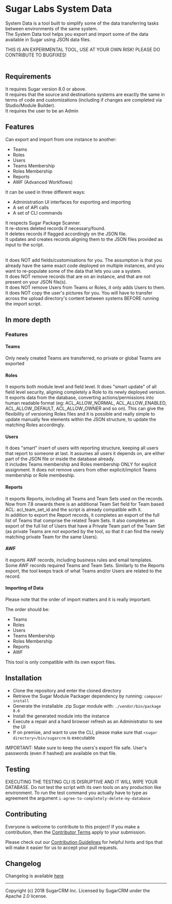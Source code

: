# Sugar Labs System Data

System Data is a tool built to simplify some of the data transferring tasks between environments of the same system.<br />
The System Data tool helps you export and import some of the data available in Sugar using JSON data files.<br />

THIS IS AN EXPERIMENTAL TOOL, USE AT YOUR OWN RISK! PLEASE DO CONTRIBUTE TO BUGFIXES!<br /><br />

## Requirements
It requires Sugar version 8.0 or above.<br />
It requires that the source and destinations systems are exactly the same in terms of code and customizations (including if changes are completed via Studio/Module Builder).<br />
It requires the user to be an Admin<br />

## Features

Can export and import from one instance to another:
- Teams
- Roles
- Users
- Teams Membership
- Roles Membership
- Reports
- AWF (Advanced Workflows)

It can be used in three different ways:
- Administration UI interfaces for exporting and importing
- A set of API calls 
- A set of CLI commands

It respects Sugar Package Scanner.<br />
It re-stores deleted records if necessary/found.<br />
It deletes records if flagged accordingly on the JSON file.<br />
It updates and creates records aligning them to the JSON files provided as input to the script.<br /><br />

It does NOT add fields/customisations for you. The assumption is that you already have the same exact code deployed on multiple instances, and you want to re-populate some of the data that lets you use a system.<br />
It does NOT remove records that are on an instance, and that are not present on your JSON file(s).<br />
It does NOT remove Users from Teams or Roles, it only adds Users to them.<br />
It does NOT copy the user's pictures for you. You will have to transfer across the upload directory's content between systems BEFORE running the import script.

## In more depth
### Features

#### Teams
Only newly created Teams are transferred, no private or global Teams are exported

#### Roles
It exports both module level and field level. It does "smart update" of all field level security, aligning completely a Role to its newly deployed version.<br />
It exports data from the database, converting actions/permissions into human readable format (eg: ACL_ALLOW_NORMAL, ACL_ALLOW_ENABLED, ACL_ALLOW_DEFAULT, ACL_ALLOW_OWNER and so on). This can give the flexibility of versioning Roles files and it is possible and really simple to update manually few elements within the JSON structure, to update the matching Roles accordingly.

#### Users
It does "smart" insert of users with reporting structure, keeping all users that report to someone at last. It assumes all users it depends on, are either part of the JSON file or inside the database already.<br />
It includes Teams membership and Roles membership ONLY for explicit assignment. It does not remove users from other explicit/implicit Teams membership or Role membeship.

#### Reports
It exports Reports, including all Teams and Team Sets used on the records. Now from 7.8 onwards there is an additional Team Set field for Team based ACL: acl_team_set_id and the script is already compatible with it.<br />
In addition to export the Report records, it completes an export of the full list of Teams that comprise the related Team Sets. It also completes an export of the full list of Users that have a Private Team part of the Team Set (as private Teams are not exported by the tool, so that it can find the newly matching private Team for the same Users).

#### AWF
It exports AWF records, including business rules and email templates.<br />
Some AWF records required Teams and Team Sets. Similarly to the Reports export, the tool keeps track of what Teams and/or Users are related to the record. 

#### Importing of Data

Please note that the order of import matters and it is really important.

The order should be:
- Teams
- Roles
- Users
- Teams Membership
- Roles Membership
- Reports
- AWF

This tool is only compatible with its own export files.

## Installation
* Clone the repository and enter the cloned directory
* Retrieve the Sugar Module Packager dependency by running: `composer install`
* Generate the installable .zip Sugar module with: `./vendor/bin/package 0.6`
* Install the generated module into the instance
* Execute a repair and a hard browser refresh as an Administrator to see the UI
* If on premise, and want to use the CLI, please make sure that `<sugar directory>/bin/sugarcrm` is executable

IMPORTANT: Make sure to keep the users's export file safe. User's passwords (even if hashed) are available on that file.

## Testing
EXECUTING THE TESTING CLI IS DISRUPTIVE AND IT WILL WIPE YOUR DATABASE.
Do not test the script with its own tools on any production like environment. To run the test command you actually have to type as agreement the argument `i-agree-to-completely-delete-my-database`

## Contributing
Everyone is welcome to contribute to this project! If you make a contribution, then the [Contributor Terms](CONTRIBUTOR_TERMS.pdf) apply to your submission.

Please check out our [Contribution Guidelines](CONTRIBUTING.md) for helpful hints and tips that will make it easier for us to accept your pull requests.


## Changelog

Changelog is available [here](CHANGELOG.md)

-----
Copyright (c) 2018 SugarCRM Inc. Licensed by SugarCRM under the Apache 2.0 license.
